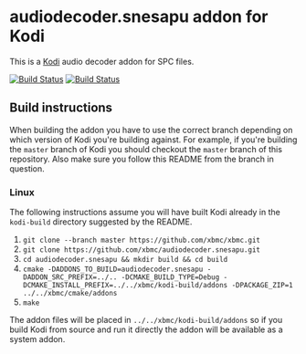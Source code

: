 # audiodecoder.snesapu addon for Kodi

This is a [Kodi](http://kodi.tv) audio decoder addon for SPC files.

[![Build Status](https://travis-ci.org/xbmc/audiodecoder.snesapu.svg?branch=master)](https://travis-ci.org/xbmc/audiodecoder.snesapu)
[![Build Status](https://ci.appveyor.com/api/projects/status/github/xbmc/audiodecoder.snesapu?svg=true)](https://ci.appveyor.com/project/xbmc/audiodecoder-snesapu)

## Build instructions

When building the addon you have to use the correct branch depending on which version of Kodi you're building against. 
For example, if you're building the `master` branch of Kodi you should checkout the `master` branch of this repository. 
Also make sure you follow this README from the branch in question.

### Linux

The following instructions assume you will have built Kodi already in the `kodi-build` directory 
suggested by the README.

1. `git clone --branch master https://github.com/xbmc/xbmc.git`
2. `git clone https://github.com/xbmc/audiodecoder.snesapu.git`
3. `cd audiodecoder.snesapu && mkdir build && cd build`
4. `cmake -DADDONS_TO_BUILD=audiodecoder.snesapu -DADDON_SRC_PREFIX=../.. -DCMAKE_BUILD_TYPE=Debug -DCMAKE_INSTALL_PREFIX=../../xbmc/kodi-build/addons -DPACKAGE_ZIP=1 ../../xbmc/cmake/addons`
5. `make`

The addon files will be placed in `../../xbmc/kodi-build/addons` so if you build Kodi from source and run it directly 
the addon will be available as a system addon.
